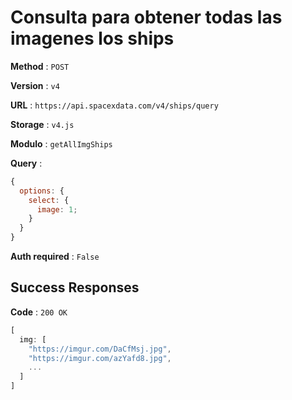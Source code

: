 # Consulta para obtener todas las imagenes los ships

**Method** : `POST`

**Version** : `v4`

**URL** : `https://api.spacexdata.com/v4/ships/query`

**Storage** : `v4.js`

**Modulo** : `getAllImgShips`

**Query** :

```js
{
  options: {
    select: {
      image: 1;
    }
  }
}
```

**Auth required** : `False`

## Success Responses

**Code** : `200 OK`

```js
[
  img: [
    "https://imgur.com/DaCfMsj.jpg",
    "https://imgur.com/azYafd8.jpg",
    ...
  ]
]
```
